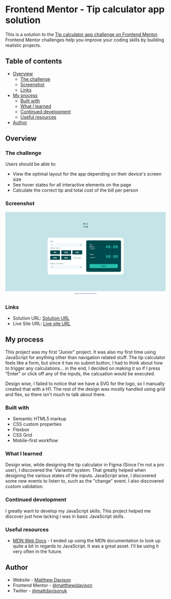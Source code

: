 # Frontend Mentor - Tip calculator app solution

This is a solution to the [Tip calculator app challenge on Frontend Mentor](https://www.frontendmentor.io/challenges/tip-calculator-app-ugJNGbJUX). Frontend Mentor challenges help you improve your coding skills by building realistic projects.

## Table of contents

- [Overview](#overview)
  - [The challenge](#the-challenge)
  - [Screenshot](#screenshot)
  - [Links](#links)
- [My process](#my-process)
  - [Built with](#built-with)
  - [What I learned](#what-i-learned)
  - [Continued development](#continued-development)
  - [Useful resources](#useful-resources)
- [Author](#author)


## Overview

### The challenge

Users should be able to:

- View the optimal layout for the app depending on their device's screen size
- See hover states for all interactive elements on the page
- Calculate the correct tip and total cost of the bill per person

### Screenshot

![Primary Screenshot](.\dist\images\frontend_mentor_tip_calculator_app.png)

### Links

- Solution URL: [Solution URL](https://github.com/matthewjdavison/FrontEndMentor_Tip-Calculator-App)
- Live Site URL: [Live site URL](https://matthewjdavison.github.io/FrontEndMentor_Tip-Calculator-App/)

## My process
This project was my first "Junior" project. It was also my first time using JavaScript for anything other than navigation related stuff. The tip calculator feels like a form, but since it has no submit button, I had to think about how to trigger any calculations... in the end, I decided on making it so if I press "Enter" or click off any of the inputs, the calcuation would be executed.

Design wise, I failed to notice that we have a SVG for the logo, so I manually created that with a H1. The rest of the design was mostly handled using grid and flex, so there isn't much to talk about there.

### Built with
- Semantic HTML5 markup
- CSS custom properties
- Flexbox
- CSS Grid
- Mobile-first workflow

### What I learned
Design wise, while designing the tip calculator in Figma (Since I'm not a pro user), I discovered the 'Variants' system. That greatly helped when designing the various states of the inputs.
JavaScript wise, I discovered some new events to listen to, such as the "change" event. I also discovered custom validation.

### Continued development

I greatly want to develop my JavaScript skills. This project helped me discover just how lacking I was in basic JavaScript skills.

### Useful resources

- [MDN Web Docs](https://developer.mozilla.org/en-US/docs/Web) - I ended up using the MDN documentation to look up quite a bit in regards to JavaScript. It was a great asset. I'll be using it very often in the future.

## Author

- Website - [Matthew Davison](https://matthewjdavison.github.io/)
- Frontend Mentor - [@matthewjdavison](https://www.frontendmentor.io/profile/matthewjdavison)
- Twitter - [@mattdavisonuk](https://twitter.com/mattdavisonuk)
